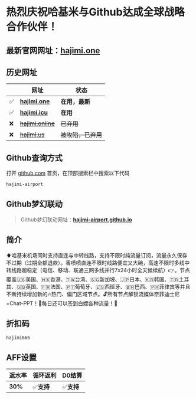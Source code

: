 # 热烈庆祝哈基米与Github达成全球战略合作伙伴！

## 最新官网网址：<a href="https://a.hajimi.one/9133b12e70e844549e90c5f929b1ed6b/OGE5MzM2" target="_blank">hajimi.one</a>

## 历史网址

||网址|状态|
|----|----|----|
|✅|<a href="https://hajimi.one/9133b12e70e844549e90c5f929b1ed6b/OGE5MzM2" target="_blank">**hajimi.one**</a>|**在用，最新**|
|✅|<a href="https://hajimi.icu/9133b12e70e844549e90c5f929b1ed6b/OGE5MzM2" target="_blank">**hajimi.icu**</a>|**在用**|
|❌|<a href="https://hajimi.one/9133b12e70e844549e90c5f929b1ed6b/OGE5MzM2" target="_blank">~~hajimi.online~~</a>|~~已弃用~~|
|❌|<a href="https://hajimi.one/9133b12e70e844549e90c5f929b1ed6b/OGE5MzM2" target="_blank">~~hajimi.us~~</a>|~~被攻陷，已弃用~~|

## Github查询方式

打开 <a href="https://github.com" target="_blank">github.com</a> 首页，在顶部搜索栏中搜索以下代码

```bash
hajimi-airport
```

## Github梦幻联动

> Github梦幻联动网址：<a href="https://hajimi-airport.github.io/" target="_blank">**hajimi-airport.github.io**</a>

## 简介

⬆️哈基米机场同时支持直连与中转线路，支持不限时纯流量订阅，流量永久保存不过期（过期全额退款）。香喷喷直连不限时线路便宜又大碗，高速不限时多线中转线路超稳定（电信、移动、联通三网多线并行7x24小时全天候续航）👉。节点覆盖🇺🇸美国、🇭🇰香港、🇹🇼台湾、🇸🇬新加坡、🇯🇵日本、🇰🇷韩国、🇹🇷土耳其、🇬🇧英国、🇫🇷法国、🇵🇹葡萄牙、🇪🇸西班牙、🇧🇷巴西、🇵🇭菲律宾等并且不断持续增加新的🔥热门、偏门区域节点。🔓所有节点解锁流媒体奈菲迪士尼+Chat-PPT！🚩每日还可以签到白嫖各种流量！💊

## 折扣码

```bash
hajimi666
```

## AFF设置

|返水率|循环返利|D0结算|
|----|----|----|
|**30%**|✅**支持**|✅**支持**|



